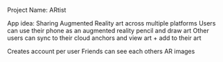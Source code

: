 Project Name: ARtist

App idea: 
Sharing Augmented Reality art across multiple platforms 
Users can use their phone as an augmented reality pencil and draw art
Other users can sync to their cloud anchors and view art + add to their art 


Creates account per user
Friends can see each others AR images




